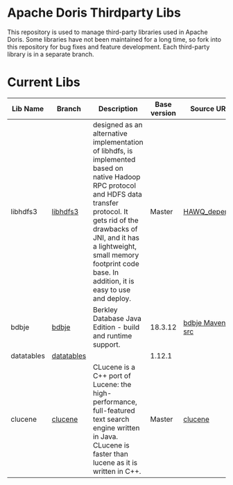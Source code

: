 <!--
Licensed to the Apache Software Foundation (ASF) under one
or more contributor license agreements.  See the NOTICE file
distributed with this work for additional information
regarding copyright ownership.  The ASF licenses this file
to you under the Apache License, Version 2.0 (the
"License"); you may not use this file except in compliance
with the License.  You may obtain a copy of the License at

  http://www.apache.org/licenses/LICENSE-2.0

Unless required by applicable law or agreed to in writing,
software distributed under the License is distributed on an
"AS IS" BASIS, WITHOUT WARRANTIES OR CONDITIONS OF ANY
KIND, either express or implied.  See the License for the
specific language governing permissions and limitations
under the License.
-->

# Apache Doris Thirdparty Libs

This repository is used to manage third-party libraries used in Apache Doris. Some libraries have not been maintained for a long time, so fork into this repository for bug fixes and feature development. Each third-party library is in a separate branch.

# Current Libs

| Lib Name | Branch   | Description                                                  | Base version | Source URL                                                   | Latest Tag | CHANGELOG|
| -------- | -------- | ------------------------------------------------------------ | ------------ | ------------------------------------------------------------ | ---------- | --- |
| libhdfs3 | [libhdfs3](https://github.com/apache/doris-thirdparty/tree/libhdfs3) | designed as an alternative implementation of libhdfs, is implemented based on native Hadoop RPC protocol and HDFS data transfer protocol. It gets rid of the drawbacks of JNI, and it has a lightweight, small memory footprint code base. In addition, it is easy to use and deploy. | Master       | [HAWQ_depends](https://github.com/apache/hawq/tree/master/depends/libhdfs3) | libhdfs3-v2.3.4     | [CHANGELOG](https://github.com/apache/doris-thirdparty/blob/libhdfs3/CHANGELOG.md) |
| bdbje    | [bdbje](https://github.com/apache/doris-thirdparty/tree/bdbje)    | Berkley Database Java Edition - build and runtime support.   | 18.3.12      | [bdbje Maven src](https://search.maven.org/artifact/com.sleepycat/je/18.3.12/jar) | bdbje-18.3.14-doris-snapshot    | [CHANGELOG](https://github.com/apache/doris-thirdparty/blob/bdbje/CHANGELOG.md) |
| datatables | [datatables](https://github.com/apache/doris-thirdparty/tree/datatables)  |    | 1.12.1      | | 1.12.1    | [CHANGELOG](https://github.com/apache/doris-thirdparty/blob/datatables/CHANGELOG.md) |
| clucene | [clucene](https://github.com/apache/doris-thirdparty/tree/clucene)  | CLucene is a C++ port of Lucene: the high-performance, full-featured text search engine written in Java. CLucene is faster than lucene as it is written in C++.   | Master      | [clucene](https://sourceforge.net/p/clucene/code/ci/master/tree/)| Master    | [CHANGELOG](https://github.com/apache/doris-thirdparty/blob/clucene/ChangeLog) |
